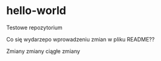 # hello-world
Testowe repozytorium

Co się wydarzepo wprowadzeniu zmian w pliku README??

Zmiany zmiany ciągłe zmiany